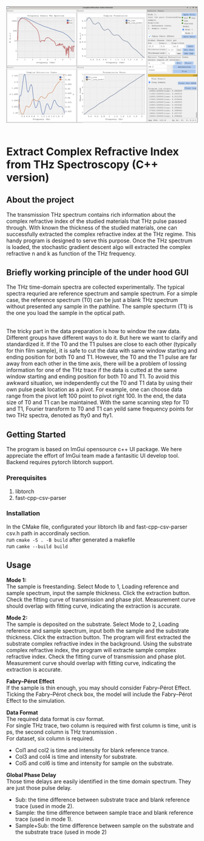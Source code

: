 <div align="center">
<img src="https://raw.githubusercontent.com/YZUCAM/THzRefractIdxGUI/main/docsrc/example1.png"><br><br>
</div>


# Extract Complex Refractive Index from THz Spectroscopy (C++ version)
## About the project
The transmission THz spectrum contains rich information about the complex refractive index of the studied materials that THz pulse passed through. With known the thickness of the studied materials, one can successfully extracted the complex refractive index at the THz regime. This handy program is designed to serve this purpose. Once the THz spectrum is loaded, the stochastic gradient descent algo will extracted the complex refractive n and k as function of the THz frequency.


## Briefly working principle of the under hood GUI
The THz time-domain spectra are collected experimentally. The typical spectra requried are reference spectrum and sample spectrum. For a simple case, the reference spectrum (T0) can be just a blank THz spectrum without presented any sample in the pathline. The sample specturm (T1) is the one you load the sample in the optical path. <br><br>

The tricky part in the data preparation is how to window the raw data. Different groups have different ways to do it. But here we want to clarify and standardized it. If the T0 and the T1 pulses are close to each other (typically for thin film sample), it is safe to cut the data with same window starting and ending position for both T0 and T1. However, the T0 and the T1 pulse are far away from each other in the time axis, there will be a problem of lossing information for one of the THz trace if the data is cutted at the same window starting and ending position for both T0 and T1. To avoid this awkward situation, we independently cut the T0 and T1 data by using their own pulse peak location as a pivot. For example, one can choose data range from the pivot left 100 point to pivot right 100. In the end, the data size of T0 and T1 can be maintained. With the same scanning step for T0 and T1, Fourier transform to T0 and T1 can yeild same frequency points for two THz spectra, denoted as fty0 and fty1.



## Getting Started
The program is based on ImGui opensource c++ UI package. We here appreciate the effort of ImGui team made a fantasitic UI develop tool. Backend requires pytorch libtorch support.

### Prerequisites
1. libtorch
2. fast-cpp-csv-parser

### Installation
In the CMake file, configurated your libtorch lib and fast-cpp-csv-parser csv.h path in accordinaly section.<br>
run `cmake -S . -B build` after generated a makefile <br>
run `camke --build build`<br>

## Usage
**Mode 1:**<br>
The sample is freestanding. Select Mode to 1, Loading reference and sample spectrum, input the sample thickness. Click the extraction button. Check the fitting curve of transmission and phase plot. Measurement curve should overlap with fitting curve, indicating the extraction is accurate. <br>

**Mode 2:**<br>
The sample is deposited on the substrate. Select Mode to 2, Loading reference and sample spectrum, input both the sample and the substrate thickness. Click the extraction button. The program will first extracted the substrate complex refractive index in the background. Using the substrate complex refractive index, the program will extracte sample complex refractive index. Check the fitting curve of transmission and phase plot. Measurement curve should overlap with fitting curve, indicating the extraction is accurate. <br>

**Fabry–Pérot Effect**<br>
If the sample is thin enough, you may should consider Fabry–Pérot Effect. Ticking the Fabry–Pérot check box, the model will include the Fabry–Pérot Effect to the simulation.

**Data Format**<br>
The required data format is csv format.<br> 
For single THz trace, two column is required with first column is time, unit is ps, the second column is THz transmission .<br>
For dataset, six column is required. 
- Col1 and col2 is time and intensity for blank reference trance. 
- Col3 and col4 is time and intensity for substrate. 
- Col5 and col6 is time and intensity for sample on the substrate.


**Global Phase Delay**<br>
Those time delays are easily identified in the time domain spectrum. They are just those pulse delay. 
- Sub: the time difference between substrate trace and blank reference trace (used in mode 2).
- Sample: the time difference between sample trace and blank reference trace (used in mode 1).
- Sample+Sub: the time difference between sample on the substrate and the substrate trace (used in mode 2)

